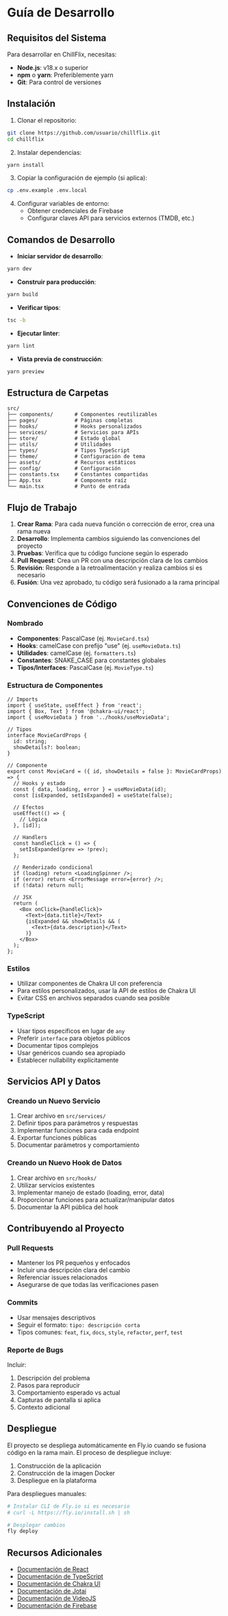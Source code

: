 # Guía de Desarrollo

## Requisitos del Sistema

Para desarrollar en ChillFlix, necesitas:

- **Node.js**: v18.x o superior
- **npm** o **yarn**: Preferiblemente yarn
- **Git**: Para control de versiones

## Instalación

1. Clonar el repositorio:
```bash
git clone https://github.com/usuario/chillflix.git
cd chillflix
```

2. Instalar dependencias:
```bash
yarn install
```

3. Copiar la configuración de ejemplo (si aplica):
```bash
cp .env.example .env.local
```

4. Configurar variables de entorno:
   - Obtener credenciales de Firebase
   - Configurar claves API para servicios externos (TMDB, etc.)

## Comandos de Desarrollo

- **Iniciar servidor de desarrollo**:
```bash
yarn dev
```

- **Construir para producción**:
```bash
yarn build
```

- **Verificar tipos**:
```bash
tsc -b
```

- **Ejecutar linter**:
```bash
yarn lint
```

- **Vista previa de construcción**:
```bash
yarn preview
```

## Estructura de Carpetas

```
src/
├── components/       # Componentes reutilizables
├── pages/            # Páginas completas 
├── hooks/            # Hooks personalizados
├── services/         # Servicios para APIs
├── store/            # Estado global
├── utils/            # Utilidades
├── types/            # Tipos TypeScript
├── theme/            # Configuración de tema
├── assets/           # Recursos estáticos
├── config/           # Configuración
├── constants.tsx     # Constantes compartidas
├── App.tsx           # Componente raíz
└── main.tsx          # Punto de entrada
```

## Flujo de Trabajo

1. **Crear Rama**: Para cada nueva función o corrección de error, crea una rama nueva
2. **Desarrollo**: Implementa cambios siguiendo las convenciones del proyecto
3. **Pruebas**: Verifica que tu código funcione según lo esperado
4. **Pull Request**: Crea un PR con una descripción clara de los cambios
5. **Revisión**: Responde a la retroalimentación y realiza cambios si es necesario
6. **Fusión**: Una vez aprobado, tu código será fusionado a la rama principal

## Convenciones de Código

### Nombrado

- **Componentes**: PascalCase (ej. `MovieCard.tsx`)
- **Hooks**: camelCase con prefijo "use" (ej. `useMovieData.ts`)
- **Utilidades**: camelCase (ej. `formatters.ts`)
- **Constantes**: SNAKE_CASE para constantes globales
- **Tipos/Interfaces**: PascalCase (ej. `MovieType.ts`)

### Estructura de Componentes

```tsx
// Imports
import { useState, useEffect } from 'react';
import { Box, Text } from '@chakra-ui/react';
import { useMovieData } from '../hooks/useMovieData';

// Tipos
interface MovieCardProps {
  id: string;
  showDetails?: boolean;
}

// Componente
export const MovieCard = ({ id, showDetails = false }: MovieCardProps) => {
  // Hooks y estado
  const { data, loading, error } = useMovieData(id);
  const [isExpanded, setIsExpanded] = useState(false);
  
  // Efectos
  useEffect(() => {
    // Lógica
  }, [id]);
  
  // Handlers
  const handleClick = () => {
    setIsExpanded(prev => !prev);
  };
  
  // Renderizado condicional
  if (loading) return <LoadingSpinner />;
  if (error) return <ErrorMessage error={error} />;
  if (!data) return null;
  
  // JSX
  return (
    <Box onClick={handleClick}>
      <Text>{data.title}</Text>
      {isExpanded && showDetails && (
        <Text>{data.description}</Text>
      )}
    </Box>
  );
};
```

### Estilos

- Utilizar componentes de Chakra UI con preferencia
- Para estilos personalizados, usar la API de estilos de Chakra UI
- Evitar CSS en archivos separados cuando sea posible

### TypeScript

- Usar tipos específicos en lugar de `any`
- Preferir `interface` para objetos públicos
- Documentar tipos complejos
- Usar genéricos cuando sea apropiado
- Establecer nullability explícitamente

## Servicios API y Datos

### Creando un Nuevo Servicio

1. Crear archivo en `src/services/`
2. Definir tipos para parámetros y respuestas
3. Implementar funciones para cada endpoint
4. Exportar funciones públicas
5. Documentar parámetros y comportamiento

### Creando un Nuevo Hook de Datos

1. Crear archivo en `src/hooks/`
2. Utilizar servicios existentes
3. Implementar manejo de estado (loading, error, data)
4. Proporcionar funciones para actualizar/manipular datos
5. Documentar la API pública del hook

## Contribuyendo al Proyecto

### Pull Requests

- Mantener los PR pequeños y enfocados
- Incluir una descripción clara del cambio
- Referenciar issues relacionados
- Asegurarse de que todas las verificaciones pasen

### Commits

- Usar mensajes descriptivos
- Seguir el formato: `tipo: descripción corta`
- Tipos comunes: `feat`, `fix`, `docs`, `style`, `refactor`, `perf`, `test`

### Reporte de Bugs

Incluir:
1. Descripción del problema
2. Pasos para reproducir
3. Comportamiento esperado vs actual
4. Capturas de pantalla si aplica
5. Contexto adicional

## Despliegue

El proyecto se despliega automáticamente en Fly.io cuando se fusiona código en la rama main. El proceso de despliegue incluye:

1. Construcción de la aplicación
2. Construcción de la imagen Docker
3. Despliegue en la plataforma

Para despliegues manuales:

```bash
# Instalar CLI de Fly.io si es necesario
# curl -L https://fly.io/install.sh | sh

# Desplegar cambios
fly deploy
```

## Recursos Adicionales

- [Documentación de React](https://reactjs.org/docs/getting-started.html)
- [Documentación de TypeScript](https://www.typescriptlang.org/docs/)
- [Documentación de Chakra UI](https://chakra-ui.com/docs/getting-started)
- [Documentación de Jotai](https://jotai.org/docs/introduction)
- [Documentación de VideoJS](https://docs.videojs.com/)
- [Documentación de Firebase](https://firebase.google.com/docs)